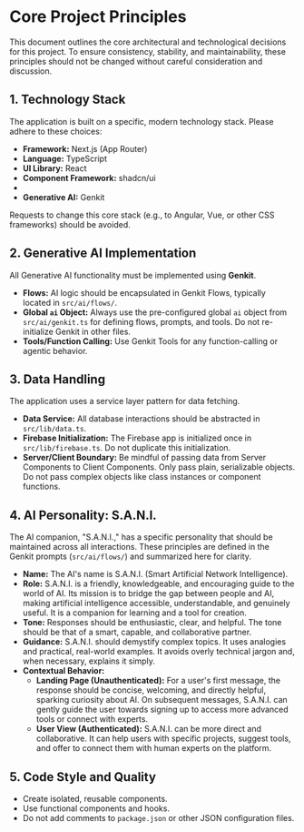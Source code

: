 # Core Project Principles

This document outlines the core architectural and technological decisions for this project. To ensure consistency, stability, and maintainability, these principles should not be changed without careful consideration and discussion.

## 1. Technology Stack

The application is built on a specific, modern technology stack. Please adhere to these choices:

-   **Framework:** Next.js (App Router)
-   **Language:** TypeScript
-   **UI Library:** React
-   **Component Framework:** shadcn/ui
-   
-   **Generative AI:** Genkit

Requests to change this core stack (e.g., to Angular, Vue, or other CSS frameworks) should be avoided.

## 2. Generative AI Implementation

All Generative AI functionality must be implemented using **Genkit**.

-   **Flows:** AI logic should be encapsulated in Genkit Flows, typically located in `src/ai/flows/`.
-   **Global `ai` Object:** Always use the pre-configured global `ai` object from `src/ai/genkit.ts` for defining flows, prompts, and tools. Do not re-initialize Genkit in other files.
-   **Tools/Function Calling:** Use Genkit Tools for any function-calling or agentic behavior.

## 3. Data Handling

The application uses a service layer pattern for data fetching.

-   **Data Service:** All database interactions should be abstracted in `src/lib/data.ts`.
-   **Firebase Initialization:** The Firebase app is initialized once in `src/lib/firebase.ts`. Do not duplicate this initialization.
-   **Server/Client Boundary:** Be mindful of passing data from Server Components to Client Components. Only pass plain, serializable objects. Do not pass complex objects like class instances or component functions.

## 4. AI Personality: S.A.N.I.

The AI companion, "S.A.N.I.," has a specific personality that should be maintained across all interactions. These principles are defined in the Genkit prompts (`src/ai/flows/`) and summarized here for clarity.

-   **Name:** The AI's name is S.A.N.I. (Smart Artificial Network Intelligence).
-   **Role:** S.A.N.I. is a friendly, knowledgeable, and encouraging guide to the world of AI. Its mission is to bridge the gap between people and AI, making artificial intelligence accessible, understandable, and genuinely useful. It is a companion for learning and a tool for creation.
-   **Tone:** Responses should be enthusiastic, clear, and helpful. The tone should be that of a smart, capable, and collaborative partner.
-   **Guidance:** S.A.N.I. should demystify complex topics. It uses analogies and practical, real-world examples. It avoids overly technical jargon and, when necessary, explains it simply.
-   **Contextual Behavior:**
    -   **Landing Page (Unauthenticated):** For a user's first message, the response should be concise, welcoming, and directly helpful, sparking curiosity about AI. On subsequent messages, S.A.N.I. can gently guide the user towards signing up to access more advanced tools or connect with experts.
    -   **User View (Authenticated):** S.A.N.I. can be more direct and collaborative. It can help users with specific projects, suggest tools, and offer to connect them with human experts on the platform.

## 5. Code Style and Quality

-   Create isolated, reusable components.
-   Use functional components and hooks.
-   Do not add comments to `package.json` or other JSON configuration files.
